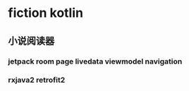 # fiction kotlin
## 小说阅读器

### jetpack room page livedata viewmodel navigation 
### rxjava2 retrofit2 

